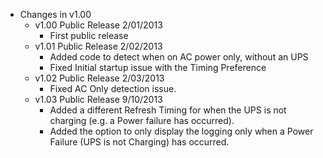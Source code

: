 - Changes in v1.00
	- v1.00	Public Release 2/01/2013
		- First public release
	- v1.01	Public Release 2/02/2013
		- Added code to detect when on AC power only, without an UPS
		- Fixed Initial startup issue with the Timing Preference
	- v1.02	Public Release 2/03/2013
		- Fixed AC Only detection issue.  
	- v1.03	Public Release 9/10/2013
		- Added a different Refresh Timing for when the UPS is not charging (e.g. a Power failure has occurred).
		- Added the option to only display the logging only when a Power Failure (UPS is not Charging) has occurred.


